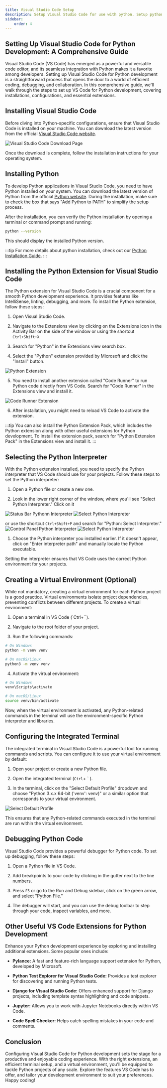 ```yaml
---
title: Visual Studio Code Setup
description: Setup Visual Studio Code for use with python. Setup python in visual studio code with code completion and debugging. We are going to use Code Runner and Python extensions.
sidebar:
    order: 4
---
```


## Setting Up Visual Studio Code for Python Development: A Comprehensive Guide

Visual Studio Code (VS Code) has emerged as a powerful and versatile code editor, and its seamless integration with Python makes it a favorite among developers. Setting up Visual Studio Code for Python development is a straightforward process that opens the door to a world of efficient coding, debugging, and collaboration. In this comprehensive guide, we'll walk through the steps to set up VS Code for Python development, covering installations, configurations, and essential extensions.

## Installing Visual Studio Code

Before diving into Python-specific configurations, ensure that Visual Studio Code is installed on your machine. You can download the latest version from the official [Visual Studio Code website](https://code.visualstudio.com/).

![Visual Studio Code Download Page](../../../assets/vscodeweb.png)

Once the download is complete, follow the installation instructions for your operating system.

## Installing Python

To develop Python applications in Visual Studio Code, you need to have Python installed on your system. You can download the latest version of Python from the official [Python website](https://www.python.org/downloads/). During the installation, make sure to check the box that says "Add Python to PATH" to simplify the setup process.

After the installation, you can verify the Python installation by opening a terminal or command prompt and running:

```bash title="command" showLineNumbers{1} {1}
python --version
```

This should display the installed Python version.

:::tip
For more details about python installation, check out our [Python Installation Guide](/tutorials/installation/).
:::


## Installing the Python Extension for Visual Studio Code

The Python extension for Visual Studio Code is a crucial component for a smooth Python development experience. It provides features like IntelliSense, linting, debugging, and more. To install the Python extension, follow these steps:

1. Open Visual Studio Code.

2. Navigate to the Extensions view by clicking on the Extensions icon in the Activity Bar on the side of the window or using the shortcut `Ctrl+Shift+X`.

3. Search for "Python" in the Extensions view search box.

4. Select the "Python" extension provided by Microsoft and click the "Install" button.

![Python Extension](../../../assets/python_extension.png)

5. You need to install another extension called "Code Runner" to run Python code directly from VS Code. Search for "Code Runner" in the Extensions view and install it.

![Code Runner Extension](../../../assets/coderunner.png)

6. After installation, you might need to reload VS Code to activate the extension.

:::tip
You can also install the Python Extension Pack, which includes the Python extension along with other useful extensions for Python development. To install the extension pack, search for "Python Extension Pack" in the Extensions view and install it.
:::

## Selecting the Python Interpreter

With the Python extension installed, you need to specify the Python interpreter that VS Code should use for your projects. Follow these steps to set the Python interpreter:

1. Open a Python file or create a new one.

2. Look in the lower right corner of the window, where you'll see "Select Python Interpreter." Click on it

![Status Bar Pythonn Interpreter](../../../assets/statusbar_python.png)
![Select Python Interpreter](../../../assets/interpreters-list.png)
   
or use the shortcut `Ctrl+Shift+P` and search for "Python: Select Interpreter."
![Control Panel Python Interpreter](../../../assets/select-interpreters-command.png)
![Select Python Interpreter](../../../assets/enter-interpreter-path.png)

1. Choose the Python interpreter you installed earlier. If it doesn't appear, click on "Enter interpreter path" and manually locate the Python executable.

Setting the interpreter ensures that VS Code uses the correct Python environment for your projects.

## Creating a Virtual Environment (Optional)

While not mandatory, creating a virtual environment for each Python project is a good practice. Virtual environments isolate project dependencies, preventing conflicts between different projects. To create a virtual environment:

1. Open a terminal in VS Code (`Ctrl+``).

2. Navigate to the root folder of your project.

3. Run the following commands:

```bash title="command" showLineNumbers{1} {2,5}
# On Windows
python -m venv venv

# On macOS/Linux
python3 -m venv venv
```

4. Activate the virtual environment:

```bash title="command" showLineNumbers{1} {2,5}
# On Windows
venv\Scripts\activate

# On macOS/Linux
source venv/bin/activate
```

Now, when the virtual environment is activated, any Python-related commands in the terminal will use the environment-specific Python interpreter and libraries.

## Configuring the Integrated Terminal

The integrated terminal in Visual Studio Code is a powerful tool for running commands and scripts. You can configure it to use your virtual environment by default:

1. Open your project or create a new Python file.

2. Open the integrated terminal (`Ctrl`+ ` ).

3. In the terminal, click on the "Select Default Profile" dropdown and choose "Python 3.x.x 64-bit ('venv': venv)" or a similar option that corresponds to your virtual environment.

![Select Default Profile](../../../assets/integratedTerminal.png)

This ensures that any Python-related commands executed in the terminal are run within the virtual environment.

## Debugging Python Code

Visual Studio Code provides a powerful debugger for Python code. To set up debugging, follow these steps:

1. Open a Python file in VS Code.

2. Add breakpoints to your code by clicking in the gutter next to the line numbers.

3. Press `F5` or go to the Run and Debug sidebar, click on the green arrow, and select "Python File."

4. The debugger will start, and you can use the debug toolbar to step through your code, inspect variables, and more.

## Other Useful VS Code Extensions for Python Development

Enhance your Python development experience by exploring and installing additional extensions. Some popular ones include:

- **Pylance:** A fast and feature-rich language support extension for Python, developed by Microsoft.

- **Python Test Explorer for Visual Studio Code:** Provides a test explorer for discovering and running Python tests.

- **Django for Visual Studio Code:** Offers enhanced support for Django projects, including template syntax highlighting and code snippets.

- **Jupyter:** Allows you to work with Jupyter Notebooks directly within VS Code.

- **Code Spell Checker:** Helps catch spelling mistakes in your code and comments.

## Conclusion

Configuring Visual Studio Code for Python development sets the stage for a productive and enjoyable coding experience. With the right extensions, an efficient terminal setup, and a virtual environment, you'll be equipped to tackle Python projects of any scale. Explore the features VS Code has to offer, and tailor your development environment to suit your preferences. Happy coding!

